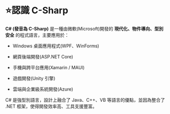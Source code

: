# ⭐認識 C-Sharp

**C# (發音為 C-Sharp)** 是一種由微軟(Microsoft)開發的 **現代化、物件導向、型別安全** 的程式語言，主要應用於：

- Windows 桌面應用程式(WPF、WinForms)
  
- 網頁後端開發(ASP.NET Core)
  
- 手機與跨平台應用(Xamarin / MAUI)
  
- 遊戲開發(Unity 引擎)
  
- 雲端與企業級系統開發(Azure)

C# 是強型別語言，設計上融合了 Java、C++、VB 等語言的優點，並因為整合了 .NET 框架，使得開發效率高、工具支援豐富。



